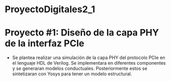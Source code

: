 # ProyectoDigitales2_1
# Proyecto #1: Diseño de la capa PHY de la interfaz PCIe

 - Se plantea realizar una simulación de la capa PHY del protocolo PCIe en el lenguaje HDL de Verilog. Se implementara en diferentes componentes y se generaran modelos conductuales. Posteriormente estos se sintetizaran con Yosys para tener un modelo estructural.